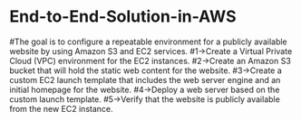 # End-to-End-Solution-in-AWS
#The goal is to configure a repeatable environment for a publicly available website by using Amazon S3 and EC2 services.
#1->Create a Virtual Private Cloud (VPC) environment for the EC2 instances.
#2->Create an Amazon S3 bucket that will hold the static web content for the website.
#3->Create a custom EC2 launch template that includes the web server engine and an initial homepage for the website.
#4->Deploy a web server based on the custom launch template.
#5->Verify that the website is publicly available from the new EC2 instance.
